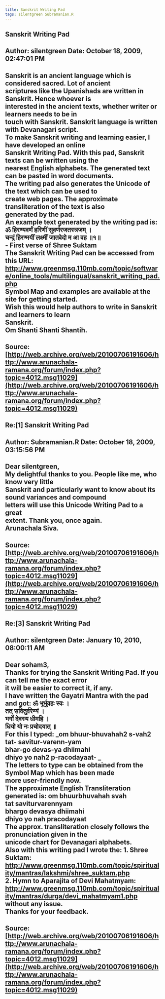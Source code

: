 ```yaml
--- 
title: Sanskrit Writing Pad   
tags: silentgreen Subramanian.R  
---  
```

## Sanskrit Writing Pad  
Author: silentgreen         Date: October 18, 2009, 02:47:01 PM  
---  
Sanskrit is an ancient language which is considered sacred. Lot of ancient  
scriptures like the Upanishads are written in Sanskrit. Hence whoever is  
interested in the ancient texts, whether writer or learners needs to be in  
touch with Sanskrit. Sanskrit language is written with Devanagari script.   
To make Sanskrit writing and learning easier, I have developed an online  
Sanskrit Writing Pad. With this pad, Sanskrit texts can be written using the  
nearest English alphabets. The generated text can be pasted in word documents.  
The writing pad also generates the Unicode of the text which can be used to  
create web pages. The approximate transliteration of the text is also  
generated by the pad.   
An example text generated by the writing pad is: ॐ हिरण्यवर्णं हरिणीं सुवर्णरजतस्त्रजम् ।   
चन्द्रं हिरण्मयीं लक्ष्मीं जातवेदो म आ वह ॥१॥   
\- First verse of Shree Suktam   
The Sanskrit Writing Pad can be accessed from this URL: http://www.greenmsg.110mb.com/topic/software/online_tools/multilingual/sanskrit_writing_pad.php   
Symbol Map and examples are available at the site for getting started.   
Wish this would help authors to write in Sanskrit and learners to learn  
Sanskrit.   
Om Shanti Shanti Shantih.
 ---  
Source:[http://web.archive.org/web/20100706191606/http://www.arunachala-ramana.org/forum/index.php?topic=4012.msg11029](http://web.archive.org/web/20100706191606/http://www.arunachala-ramana.org/forum/index.php?topic=4012.msg11029)   
---  

## Re:[1] Sanskrit Writing Pad  
Author: Subramanian.R       Date: October 18, 2009, 03:15:56 PM  
---  
Dear silentgreen,   
My delightful thanks to you. People like me, who know very little   
Sanskrit and particularly want to know about its sound variances and compound  
letters will use this Unicode Writing Pad to a great   
extent. Thank you, once again.   
Arunachala Siva.
 ---  
Source:[http://web.archive.org/web/20100706191606/http://www.arunachala-ramana.org/forum/index.php?topic=4012.msg11029](http://web.archive.org/web/20100706191606/http://www.arunachala-ramana.org/forum/index.php?topic=4012.msg11029)   
---  

## Re:[3] Sanskrit Writing Pad  
Author: silentgreen         Date: January 10, 2010, 08:00:11 AM  
---  
Dear soham3,   
Thanks for trying the Sanskrit Writing Pad. If you can tell me the exact error  
it will be easier to correct it, if any.   
I have written the Gayatri Mantra with the pad and got:  **ॐ भूर्भुवहः स्वः ।   
तत् सवितुर्वरेण्यं ।   
भर्गो देवस्य धीमहि ।   
धियो यो नः प्रचोदयात् ॥**   
For this I typed:  _om bhuur-bhuvahah2 s-vah2   
tat- savitur-varenn-yam   
bhar-go devas-ya dhiimahi   
dhiyo yo nah2 p-racodayaat- _   
The letters to type can be obtained from the Symbol Map which has been made  
more user-friendly now.   
The approximate English Transliteration generated is: om bhuurbhuvahah svah   
tat saviturvarennyam   
bhargo devasya dhiimahi   
dhiyo yo nah pracodayaat   
The approx. transliteration closely follows the pronunciation given in the  
unicode chart for Devanagari alphabets.   
Also with this writing pad I wrote the: 1\. Shree Suktam: http://www.greenmsg.110mb.com/topic/spirituality/mantras/lakshmi/shree_suktam.php   
2\. Hymn to Aparajita of Devi Mahatmyam: http://www.greenmsg.110mb.com/topic/spirituality/mantras/durga/devi_mahatmyam1.php   
without any issue.   
Thanks for your feedback.
 ---  
Source:[http://web.archive.org/web/20100706191606/http://www.arunachala-ramana.org/forum/index.php?topic=4012.msg11029](http://web.archive.org/web/20100706191606/http://www.arunachala-ramana.org/forum/index.php?topic=4012.msg11029)   
---  

